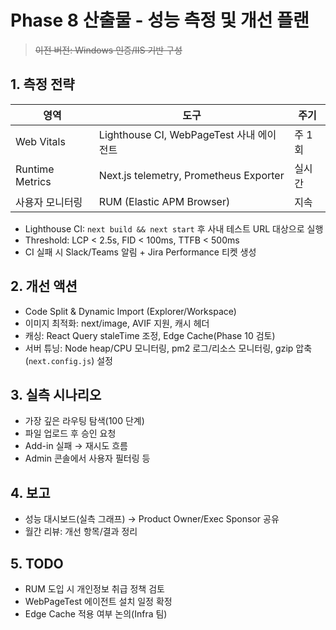 # Phase 8 산출물 - 성능 측정 및 개선 플랜
> ~~이전 버전: Windows 인증/IIS 기반 구성~~

## 1. 측정 전략
| 영역 | 도구 | 주기 |
|---|---|---|
| Web Vitals | Lighthouse CI, WebPageTest 사내 에이전트 | 주 1회 |
| Runtime Metrics | Next.js telemetry, Prometheus Exporter | 실시간 |
| 사용자 모니터링 | RUM (Elastic APM Browser) | 지속 |

- Lighthouse CI: `next build && next start` 후 사내 테스트 URL 대상으로 실행
- Threshold: LCP < 2.5s, FID < 100ms, TTFB < 500ms
- CI 실패 시 Slack/Teams 알림 + Jira Performance 티켓 생성

## 2. 개선 액션
- Code Split & Dynamic Import (Explorer/Workspace)
- 이미지 최적화: next/image, AVIF 지원, 캐시 헤더
- 캐싱: React Query staleTime 조정, Edge Cache(Phase 10 검토)
- 서버 튜닝: Node heap/CPU 모니터링, pm2 로그/리소스 모니터링, gzip 압축(`next.config.js`) 설정

## 3. 실측 시나리오
- 가장 깊은 라우팅 탐색(100 단계)
- 파일 업로드 후 승인 요청
- Add-in 실패 → 재시도 흐름
- Admin 콘솔에서 사용자 필터링 등

## 4. 보고
- 성능 대시보드(실측 그래프) → Product Owner/Exec Sponsor 공유
- 월간 리뷰: 개선 항목/결과 정리

## 5. TODO
- RUM 도입 시 개인정보 취급 정책 검토
- WebPageTest 에이전트 설치 일정 확정
- Edge Cache 적용 여부 논의(Infra 팀)
